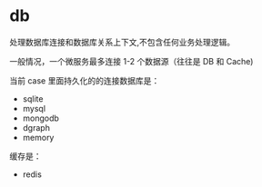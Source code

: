 # db

处理数据库连接和数据库关系上下文,不包含任何业务处理逻辑。

一般情况，一个微服务最多连接 1-2 个数据源（往往是 DB 和 Cache)

当前 case 里面持久化的的连接数据库是：

- sqlite
- mysql
- mongodb
- dgraph
- memory

缓存是：

- redis
